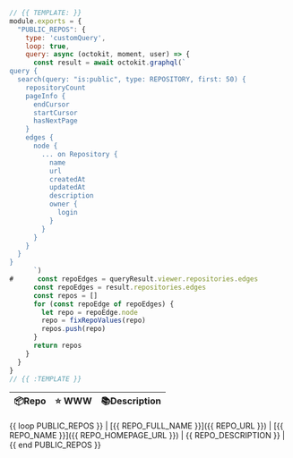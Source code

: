 ```js
// {{ TEMPLATE: }}
module.exports = {
  "PUBLIC_REPOS": {
    type: 'customQuery',
    loop: true,
    query: async (octokit, moment, user) => {
      const result = await octokit.graphql(`
query {
  search(query: "is:public", type: REPOSITORY, first: 50) {
    repositoryCount
    pageInfo {
      endCursor
      startCursor
      hasNextPage
    }
    edges {
      node {
        ... on Repository {
          name
          url
          createdAt
          updatedAt
          description
          owner {
            login
          }
        }
      }
    }
  }
}
      `)
#      const repoEdges = queryResult.viewer.repositories.edges
      const repoEdges = result.repositories.edges
      const repos = []
      for (const repoEdge of repoEdges) {
        let repo = repoEdge.node
        repo = fixRepoValues(repo)
        repos.push(repo)
      }
      return repos
    }
  }
}
// {{ :TEMPLATE }}
```

| 📦Repo    | ⭐️ WWW | 📚Description |
| --------- | ----------- | -------------- |
{{ loop PUBLIC_REPOS }}
| [{{ REPO_FULL_NAME }}]({{ REPO_URL }}) | [{{ REPO_NAME }}]({{ REPO_HOMEPAGE_URL }}) | {{ REPO_DESCRIPTION }} |
{{ end PUBLIC_REPOS }}

